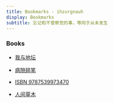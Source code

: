 ```yaml
---
title: Bookmarks - ihzurgnauh
display: Bookmarks
subtitle: 忘记和不曾察觉的事，等同于从未发生
---
```


### Books

- [我与地坛](https://weread.qq.com/web/reader/43f327705a48fc43feb9160kecc32f3013eccbc87e4b62e)

- [病隙碎笔](https://weread.qq.com/web/reader/87d32d00715af12587d0237?)

- [ISBN 9787539973470](https://www.bing.com/search?q=ISBN9787539973470&qs=n&form=QBRE&sp=-1&lq=0&pq=isbn9787539973470&sc=10-17&sk=&cvid=082B1C326AA74D1691BE6BEC9A6B6C8D&ghsh=0&ghacc=0&ghpl=)
- [人间草木](https://weread.qq.com/web/bookDetail/df9323b07189ae18df9c901)

